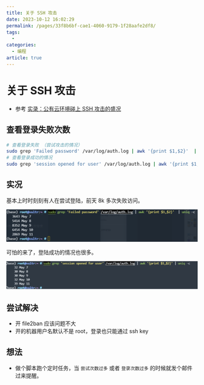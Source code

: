 ```yaml
---
title: 关于 SSH 攻击
date: 2023-10-12 16:02:29
permalink: /pages/33f8b6bf-cae1-4060-9179-1f28aafe2df8/
tags:
  - 
categories:
  - 编程
article: true
---
```


# 关于 SSH 攻击

- 参考 [实录：公有云环境碰上 SSH 攻击的盛况](https://www.v2ex.com/t/939018)

## 查看登录失败次数

```bash
# 查看登录失败 （尝试攻击的情况）
sudo grep 'Failed password' /var/log/auth.log | awk '{print $1,$2}'  | uniq -c
# 查看登录成功的情况
sudo grep 'session opened for user' /var/log/auth.log | awk '{print $1,$2}' | uniq -c
```

## 实况

基本上时时刻刻有人在尝试登陆，前天 8k 多次失败访问。

![](../images/2023-10-12-16-21-16.png)

可怕的来了，登陆成功的情况也很多。

![](../images/2023-10-12-16-21-37.png)

## 尝试解决

- 开 file2ban 应该问题不大
- 开的机器用户名默认不是 root，登录也只能通过 ssh key

## 想法

- 做个脚本跑个定时任务，当 `尝试次数过多` 或者 `登录次数过多` 的时候就发个邮件过来提醒。
